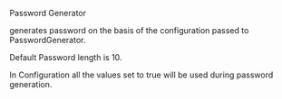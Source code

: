 Password Generator

generates password on the basis of the configuration passed to PasswordGenerator.

Default Password length is 10.

In Configuration all the values set to true will be used during password generation.